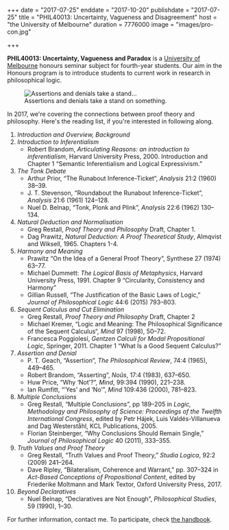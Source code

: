 +++
date = "2017-07-25"
enddate = "2017-10-20"
publishdate = "2017-07-25"
title = "PHIL40013: Uncertainty, Vagueness and Disagreement"
host = "the University of Melbourne"
duration = 7776000
image = "images/pro-con.jpg"


+++

**<span class="caps">PHIL40013</span>: Uncertainty, Vagueness and Paradox** is a [University of Melbourne](http://unimelb.edu.au) honours seminar subject for fourth-year students. Our aim in the Honours program is to introduce students to current work in research in philosophical logic. 

<figure>
	<img src="/images/pro-con.jpg" alt="Assertions and denials take a stand…">
<figcaption>Assertions and denials take a stand on something.</figcaption>
</figure>

In 2017, we're covering the connections between proof theory and philosophy. Here's the reading list, if you're interested in following along. 



1. *Introduction and Overview, Background*
2. *Introduction to Inferentialism*
	* Robert Brandom, _Articulating Reasons: an introduction to inferentialism_, Harvard University Press, 2000. Introduction and Chapter 1 “Semantic Inferentialism and Logical Expressivism.”
3. *The Tonk Debate*
	* Arthur Prior, “The Runabout Inference-Ticket“, _Analysis_ 21:2 (1960) 38–39.
	* J. T. Stevenson, “Roundabout the Runabout Inference-Ticket”, _Analysis_ 21:6 (1961) 124–128.
	* Nuel D. Belnap, “Tonk, Plonk and Plink”, _Analysis_ 22:6 (1962) 130–134.
4. *Natural Deduction and Normalisation*
	* Greg Restall, _Proof Theory and Philosophy_ Draft, Chapter 1.
	* Dag Prawitz, _Natural Deduction: A Proof Theoretical Study_, Almqvist and Wiksell, 1965. Chapters 1-4.
5. *Harmony and Meaning*
	* Prawitz “On the Idea of a General Proof Theory”, Synthese 27 (1974) 63–77.
	* Michael Dummett: _The Logical Basis of Metaphysics_, Harvard University Press, 1991. Chapter 9 “Circularity, Consistency and Harmony”
	* Gillian Russell, “The Justification of the Basic Laws of Logic,” _Journal of Philosophical Logic_ 44:6 (2015) 793–803. 
6. *Sequent Calculus and Cut Elimination*
	* Greg Restall, _Proof Theory and Philosophy_ Draft, Chapter 2
	* Michael Kremer, “Logic and Meaning: The Philosophical Significance of the Sequent Calculus“, _Mind_ 97 (1998), 50–72.
	* Francesca Poggiolesi, _Gentzen Calculi for Modal Propositional Logic_, Springer, 2011. Chapter 1 “What Is a Good Sequent Calculus?”
7. *Assertion and Denial*
	* P. T. Geach, “Assertion”, _The Philosophical Review_, 74:4 (1965), 449–465.
	* Robert Brandom, “Asserting”, _Noûs_, 17:4 (1983), 637–650.
	* Huw Price, “Why ‘Not’?”, _Mind_, 99:394 (1990), 221–238.
	* Ian Rumfitt, “‘Yes’ and ‘No’”, _Mind_ 109:436 (2000), 781–823.
8. *Multiple Conclusions*
	* Greg Restall, “Multiple Conclusions”, pp 189–205 in _Logic, Methodology and Philosophy of Science: Proceedings of the Twelfth International Congress_, edited by Petr Hájek, Luis Valdés-Villanueva and Dag Westerståhl, KCL Publications, 2005. 
	* Florian Steinberger, “Why Conclusions Should Remain Single,” _Journal of Philosophical Logic_ 40 (2011), 333–355.
9. *Truth Values and Proof Theory*
	* Greg Restall, “Truth Values and Proof Theory,” _Studia Logica_, 92:2 (2009) 241–264.
	* Dave Ripley, “Bilateralism, Coherence and Warrant,” pp. 307–324 in _Act-Based Conceptions of Propositional Content_, edited by Friederike Moltmann and Mark Textor, Oxford University Press, 2017.
10. *Beyond Declaratives*
	* Nuel Belnap, “Declaratives are Not Enough”, _Philosophical Studies_, 59 (1990), 1–30.

For further information, contact me. To participate, check [the handbook](https://handbook.unimelb.edu.au/view/2017/PHIL40013).